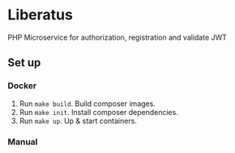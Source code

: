 # Liberatus
PHP Microservice for authorization, registration and validate JWT
 
## Set up
### Docker
1. Run `make build`. Build composer images.
2. Run `make init`. Install composer dependencies.
3. Run `make up`. Up & start containers.
 
 ### Manual
 
